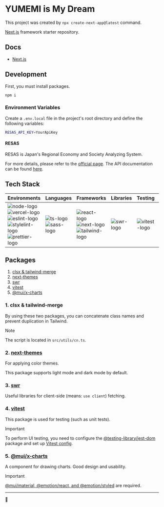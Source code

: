 # YUMEMI is My Dream

This project was created by `npx create-next-app@latest` command.

[Next.js](https://github.com/vercel/next.js) framework starter repository.

## Docs

- [Next.js](https://nextjs.org/docs)

## Development

First, you must install packages.

```bash
npm i
```

### Environment Variables

Create a `.env.local` file in the project's root directory and define the following variables:

```bash
RESAS_API_KEY=YourApiKey
```

#### RESAS

RESAS is Japan's Regional Economy and Society Analyzing System.

For more details, please refer to the [official page](https://resas.go.jp). The API documentation can be found [here](https://opendata.resas-portal.go.jp/docs/api/v1/index.html).

## Tech Stack

| Environments | Languages | Frameworks | Libraries | Testing | CI/CD |
| :---         | :---      | :---       | :---      | :---    | :---  |
| ![node-logo]<br>![vercel-logo]<br>![eslint-logo]<br>![stylelint-logo]<br>![prettier-logo] | ![ts-logo]<br>![sass-logo] | ![react-logo]<br>![next-logo]<br>![tailwind-logo] | ![swr-logo] | ![vitest-logo] | ![githubactions-logo] |

[ts-logo]: https://img.shields.io/badge/-TypeScript-3178C6.svg?logo=typescript&style=flat&logoColor=ffffff
[sass-logo]: https://img.shields.io/badge/-Sass-CC6699.svg?logo=sass&style=flat&logoColor=ffffff
[eslint-logo]: https://img.shields.io/badge/-ESLint-4B32C3.svg?logo=eslint&style=flat&logoColor=ffffff
[stylelint-logo]: https://img.shields.io/badge/-Stylelint-263238.svg?logo=stylelint&style=flat&logoColor=ffffff
[prettier-logo]: https://img.shields.io/badge/-Prettier-F7B93E.svg?logo=prettier&style=flat&logoColor=262626
[node-logo]: https://img.shields.io/badge/-Node.js-5FA04E.svg?logo=nodedotjs&style=flat&logoColor=ffffff
[vercel-logo]: https://img.shields.io/badge/-Vercel-000000.svg?logo=vercel&style=flat&logoColor=ffffff
[githubactions-logo]: https://img.shields.io/badge/-GitHub%20Actions-2088FF.svg?logo=githubactions&style=flat&logoColor=ffffff
[react-logo]: https://img.shields.io/badge/-React-61DAFB.svg?logo=react&style=flat&logoColor=262626
[next-logo]: https://img.shields.io/badge/-Next.js-000000.svg?logo=nextdotjs&style=flat&logoColor=ffffff
[vitest-logo]: https://img.shields.io/badge/-Vitest-6E9F18.svg?logo=vitest&style=flat&logoColor=ffffff
[tailwind-logo]: https://img.shields.io/badge/-Tailwind%20CSS-06B6D4.svg?logo=tailwindcss&style=flat&logoColor=ffffff
[swr-logo]: https://img.shields.io/badge/-SWR-000000.svg?logo=swr&style=flat&logoColor=ffffff

## Packages

1. [clsx & tailwind-merge](#1-clsx--tailwind-merge)
2. [next-themes](#2-next-themes)
3. [swr](#3-swr)
4. [vitest](#4-vitest)
5. [@mui/x-charts](#5-muix-charts)

### 1. clsx & tailwind-merge

By using these two packages, you can concatenate class names and prevent duplication in Tailwind.

> [!NOTE]
>
> The script is located in `src/utils/cn.ts`.

### 2. [next-themes](https://github.com/pacocoursey/next-themes)

For applying color themes.

This package supports light mode and dark mode by default.

### 3. [swr](https://swr.vercel.app)

Useful libraries for client-side (means: `use client`) fetching.

### 4. [vitest](https://vitest.dev/guide)

This package is used for testing (such as unit tests).

> [!IMPORTANT]
>
> To perform UI testing, you need to configure the [@testing-library/jest-dom](https://testing-library.com/docs/ecosystem-jest-dom/) package and set up [Vitest config](https://github.com/wiyco/yumemi-is-my-dream/blob/284412168517d30dbf626fd694ff769159d15069/vitest.config.mts#L16).

### 5. [@mui/x-charts](https://mui.com/x/react-charts)

A component for drawing charts. Good design and usability.

> [!IMPORTANT]
>
> [@mui/material, @emotion/react, and @emotion/styled](https://mui.com/x/react-charts/getting-started) are required.

---

🐢
